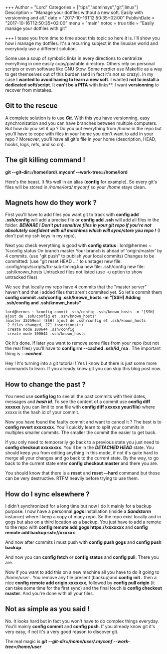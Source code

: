 +++
Author = "Lord"
Categories = ["tips","adminsys","git",linux"]
Description = "Manage your dotfiles without a new soft. Easily with versionning and all."
date = "2017-10-16T12:50:35+02:00"
PublishDate = "2017-10-16T12:50:35+02:00"
menu = "main"
notoc = true
title = "Easily manage your dotfiles with git"

+++
I tease you from time to time about this topic so here it is. I'll show you how i manage my dotfiles. It's a recurring subject in the linuxian world and everybody use a different solution.

Some use a soup of symbolic links in every directions to centralize everything in one easily copy/pastable directory. Others rely on personal scripts or even software like GNU Stow. Some nerdier use Makefile as a way to get themselves out of this burden (and in fact it's not so crazy). In my case I **wanted to avoid having to learn a new soft**. I wanted **not to install a dedicated soft/script**. It **can't be a PITA** with links**. I want **versionning** to recover from mistakes.

## Git to the rescue
A complete solution is to use ***Git***. With this you have versionning, easy synchronization and you can have branches between multiple computers. But how do you set it up ? Do you put everything from */home* in the repo but you'll have to cope with files in your home you don't want to add in your repo ? Moreover, you'll have all git's file in your home (description, HEAD, hooks, logs, refs, and so on).

## The git killing command !
**git --git-dir=/home/lord/.myconf --work-tree=/home/lord**

Here's the beast. It fits well in an alias (**config** for example). So every git's files will be stored in */home/lord/.myconf* so your */home* stays clean.

## Magnets how do they work ?
First you'll have to add files you want git to track with **config add .ssh/config** will add a precise file or **config add .ssh** will add all files in the folder. ***BEWARE ! Don't put sensitive files in your git repo if you're not absolutely confident with all machines which will sync/store you repo !*** (I don't put my ssh keys in my repo).

Next you check everything is good with **config status** :
	lord@hermes ~ %config status
	On branch master
	Your branch is ahead of 'origin/master' by 4 commits.
	  (use "git push" to publish your local commits)
	Changes to be committed:
	  (use "git reset HEAD <file>..." to unstage)
	        new file:   .config/mpv/scripts/fix-sub-timing.lua
	        new file:   .ssh/config
	        new file:   .ssh/known_hosts
	Untracked files not listed (use -u option to show untracked files)

We see that locally my repo have 4 commits that the "master server" haven't and that i added files that aren't commited yet. So let's commit them **config commit .ssh/config .ssh/known_hosts -m "[SSH] Adding .ssh/config and .ssh/known_hosts"** .

	lord@hermes ~ %config commit .ssh/config .ssh/known_hosts -m "[SSH] ajout de .ssh/config et .ssh/known_hosts"
	[master 35259ea] [SSH] ajout de .ssh/config et .ssh/known_hosts
	 2 files changed, 271 insertions(+)
	 create mode 100644 .ssh/config
	 create mode 100644 .ssh/known_hosts

Ok it's done. If later you want to remove some files from your repo (but not the real files) you'll have to **config rm --cached .ssh/id_rsa** . The important thing is ***--cached***.

Hey ! It's turning into a git tutorial ! Yes I know but there is just some more commands to learn. If you already know git you can skip this blog post now.

## How to change the past ?
You need use **config log** to see all the past commits with their dates, messages and ***hash id***. To see the content of a commit use **config diff xxxxxx** (you can limit to one file with **config diff xxxxxx your/file**) where xxxxx is the hash id of your commit.

Now you have found the faulty commit and want to cancel it ? The best is to **config revert xxxxxxxx**. You'll quickly learn to split your commits in multiples smaller commits. The smaller the commit the easier to get back.

If you only need to temporarily go back to a previous state you just need to **config checkout xxxxxxxx**. You'll be in the ***DETACHED HEAD*** state. You should keep you from editing anything in this mode, if not it's quite hard to merge all your changes and go back to the current state. By the way, to go back to the current state enter **config checkout master** and there you are.

You should know that there is a **reset** and **reset --hard** command but those can be very destructive. RTFM heavily before trying to use them.

## How do I sync elsewhere ?
I didn't synchronized for a long time but now I do it mainly for a backup purpose. I now have a personnal ***gogs*** installation (inside a ***Sandstorm*** instance) where I keep a copy of many repo. So the repo exist locally and in gogs but also on a third location as a backup. You just have to add a remote to the repo with **config remote add gogs https://xxxxxxx** and **config remote add backup ssh://xxxxxx** .

And now after commits i must push with **config push gogs** and **config push backup**.

And now you can **config fetch** or **config status** and **config pull**. There you are.

Now if you want to add this on a new machine all you have to do it going to */home/user* . You remove any file present (backup)and **config init .** then a nice **config remote add origin xxxxxxx**, followed by **config pull origin** (it can take some time for the first sync) and the final touch is **config checkout master**. And you're done with all your files.

## Not as simple as you said !
No. It looks hard but in fact you won't have to do complex things everyday. You'll mainly **config commit** and **config push**. If you already know git it's very easy, if not it's a very good reason to discover git.

The real magic is ***git --git-dir=/home/user/.myconf --work-tree=/home/user***
